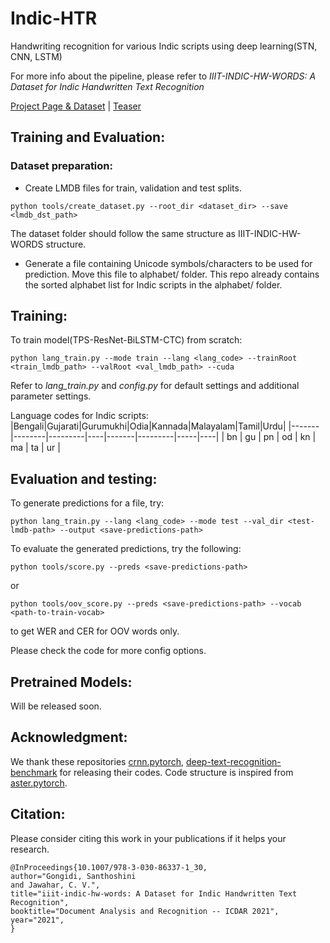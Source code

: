 # Indic-HTR
Handwriting recognition for various Indic scripts using deep learning(STN, CNN, LSTM)

For more info about the pipeline, please refer to *IIIT-INDIC-HW-WORDS: A Dataset for Indic Handwritten Text Recognition*

[Project Page & Dataset](http://cvit.iiit.ac.in/research/projects/cvit-projects/iiit-indic-hw-words) | [Teaser](http://cvit.iiit.ac.in/images/Projects/iiit-indic-hw-words/331.mp4)

## Training and Evaluation:

### Dataset preparation:
- Create LMDB files for train, validation and test splits.
```
python tools/create_dataset.py --root_dir <dataset_dir> --save <lmdb_dst_path>
```
The dataset folder should follow the same structure as IIIT-INDIC-HW-WORDS structure.

- Generate a file containing Unicode symbols/characters to be used for prediction. Move this file to alphabet/ folder.
  This repo already contains the sorted alphabet list for Indic scripts in the alphabet/ folder.

## Training:

To train model(TPS-ResNet-BiLSTM-CTC) from scratch:
```
python lang_train.py --mode train --lang <lang_code> --trainRoot <train_lmdb_path> --valRoot <val_lmdb_path> --cuda
```
Refer to *lang_train.py* and *config.py* for default settings and additional parameter settings.

Language codes for Indic scripts:
|Bengali|Gujarati|Gurumukhi|Odia|Kannada|Malayalam|Tamil|Urdu|
|-------|--------|---------|----|-------|---------|-----|----|
|   bn  |   gu   |    pn   | od |   kn  |    ma   |  ta | ur |

## Evaluation and testing:
To generate predictions for a <test-lmdb> file, try:
```
python lang_train.py --lang <lang_code> --mode test --val_dir <test-lmdb-path> --output <save-predictions-path>
```
To evaluate the generated predictions, try the following:
```
python tools/score.py --preds <save-predictions-path>
```
or
```
python tools/oov_score.py --preds <save-predictions-path> --vocab <path-to-train-vocab>
```
to get WER and CER for OOV words only.

Please check the code for more config options.

## Pretrained Models:
Will be released soon.

## Acknowledgment:
We thank these repositories [crnn.pytorch](https://github.com/meijieru/crnn.pytorch), [deep-text-recognition-benchmark](https://github.com/clovaai/deep-text-recognition-benchmark) for releasing their codes.
Code structure is inspired from [aster.pytorch](https://github.com/ayumiymk/aster.pytorch).


## Citation:
Please consider citing this work in your publications if it helps your research.
```
@InProceedings{10.1007/978-3-030-86337-1_30,
author="Gongidi, Santhoshini
and Jawahar, C. V.",
title="iiit-indic-hw-words: A Dataset for Indic Handwritten Text Recognition",
booktitle="Document Analysis and Recognition -- ICDAR 2021",
year="2021",
}
```
